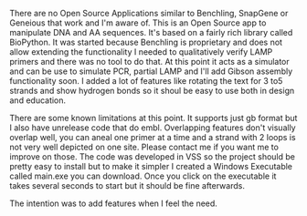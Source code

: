 There are no Open Source Applications similar to Benchling, SnapGene or Geneious that work and I'm aware of.
This is an Open Source app to manipulate DNA and AA sequences.
It's based on a fairly rich library called BioPython.
It was started because Benchling is proprietary and does not allow extending the functionality
I needed to qualitatively verify LAMP primers and there was no tool to do that.
At this point it acts as a simulator and can be use to simulate PCR, partial LAMP and I'll add Gibson assembly functionality soon. 
I added a lot of features like rotating the text for 3 to5 strands and show hydrogen bonds so it shoul be easy to use both in design and education.

There are some known limitations at this point. It supports just gb format but I also have unrelease code that do embl. Overlapping features don't visually overlap well, you can aneal one primer at a time and a strand with 2 loops is not very well depicted on one site.
Please contact me if you want me to improve on those.
The code was developed in VSS so the project should be pretty easy to install but to make it simpler I created a Windows Executable called main.exe you can download.
Once you click on the executable it takes several seconds to start but it should be fine afterwards.

The intention was to add features when I feel the need.

